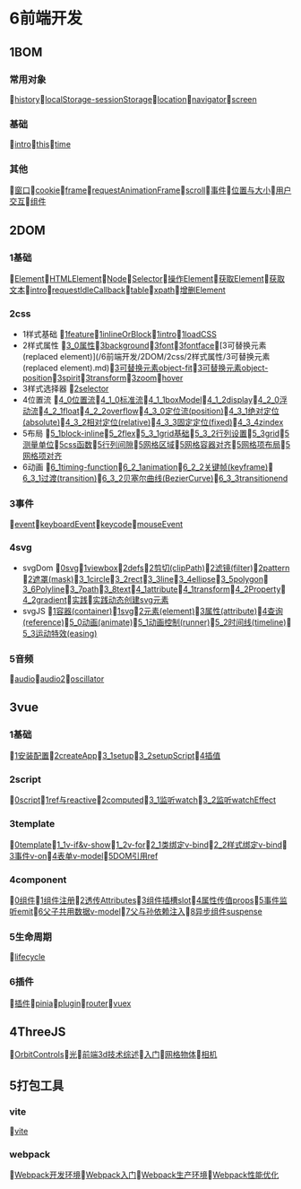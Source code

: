 # 6前端开发
## 1BOM
### 常用对象
📝[history](/6前端开发/1BOM/常用对象/history.md)📝[localStorage-sessionStorage](/6前端开发/1BOM/常用对象/localStorage-sessionStorage.md)📝[location](/6前端开发/1BOM/常用对象/location.md)📝[navigator](/6前端开发/1BOM/常用对象/navigator.md)📝[screen](/6前端开发/1BOM/常用对象/screen.md)
### 基础
📝[intro](/6前端开发/1BOM/基础/intro.md)📝[this](/6前端开发/1BOM/基础/this.md)📝[time](/6前端开发/1BOM/基础/time.md)
### 其他
📝[窗口](/6前端开发/1BOM/其他/窗口.md)📝[cookie](/6前端开发/1BOM/其他/cookie.md)📝[frame](/6前端开发/1BOM/其他/frame.md)📝[requestAnimationFrame](/6前端开发/1BOM/其他/requestAnimationFrame.md)📝[scroll](/6前端开发/1BOM/其他/scroll.md)📝[事件](/6前端开发/1BOM/其他/事件.md)📝[位置与大小](/6前端开发/1BOM/其他/位置与大小.md)📝[用户交互](/6前端开发/1BOM/其他/用户交互.md)📝[组件](/6前端开发/1BOM/其他/组件.md)
## 2DOM
### 1基础
📝[Element](/6前端开发/2DOM/1基础/Element.md)📝[HTMLElement](/6前端开发/2DOM/1基础/HTMLElement.md)📝[Node](/6前端开发/2DOM/1基础/Node.md)📝[Selector](/6前端开发/2DOM/1基础/Selector.md)📝[操作Element](/6前端开发/2DOM/1基础/操作Element.md)📝[获取Element](/6前端开发/2DOM/1基础/获取Element.md)📝[获取文本](/6前端开发/2DOM/1基础/获取文本.md)📝[intro](/6前端开发/2DOM/1基础/intro.md)📝[requestIdleCallback](/6前端开发/2DOM/1基础/requestIdleCallback.md)📝[table](/6前端开发/2DOM/1基础/table.md)📝[xpath](/6前端开发/2DOM/1基础/xpath.md)📝[增删Element](/6前端开发/2DOM/1基础/增删Element.md)
### 2css
- 1样式基础 📝[1feature](/6前端开发/2DOM/2css/1样式基础/1feature.md)📝[1inlineOrBlock](/6前端开发/2DOM/2css/1样式基础/1inlineOrBlock.md)📝[1intro](/6前端开发/2DOM/2css/1样式基础/1intro.md)📝[1loadCSS](/6前端开发/2DOM/2css/1样式基础/1loadCSS.md)
- 2样式属性 📝[3_0属性](/6前端开发/2DOM/2css/2样式属性/3_0属性.md)📝[3background](/6前端开发/2DOM/2css/2样式属性/3background.md)📝[3font](/6前端开发/2DOM/2css/2样式属性/3font.md)📝[3fontface](/6前端开发/2DOM/2css/2样式属性/3fontface.md)📝[3可替换元素(replaced element)](/6前端开发/2DOM/2css/2样式属性/3可替换元素(replaced element).md)📝[3可替换元素object-fit](/6前端开发/2DOM/2css/2样式属性/3可替换元素object-fit.md)📝[3可替换元素object-position](/6前端开发/2DOM/2css/2样式属性/3可替换元素object-position.md)📝[3spirit](/6前端开发/2DOM/2css/2样式属性/3spirit.md)📝[3transform](/6前端开发/2DOM/2css/2样式属性/3transform.md)📝[3zoom](/6前端开发/2DOM/2css/2样式属性/3zoom.md)📝[hover](/6前端开发/2DOM/2css/2样式属性/hover.md)
- 3样式选择器 📝[2selector](/6前端开发/2DOM/2css/3样式选择器/2selector.md)
- 4位置流 📝[4_0位置流](/6前端开发/2DOM/2css/4位置流/4_0位置流.md)📝[4_1_0标准流](/6前端开发/2DOM/2css/4位置流/4_1_0标准流.md)📝[4_1_1boxModel](/6前端开发/2DOM/2css/4位置流/4_1_1boxModel.md)📝[4_1_2display](/6前端开发/2DOM/2css/4位置流/4_1_2display.md)📝[4_2_0浮动流](/6前端开发/2DOM/2css/4位置流/4_2_0浮动流.md)📝[4_2_1float](/6前端开发/2DOM/2css/4位置流/4_2_1float.md)📝[4_2_2overflow](/6前端开发/2DOM/2css/4位置流/4_2_2overflow.md)📝[4_3_0定位流(position)](/6前端开发/2DOM/2css/4位置流/4_3_0定位流(position).md)📝[4_3_1绝对定位(absolute)](/6前端开发/2DOM/2css/4位置流/4_3_1绝对定位(absolute).md)📝[4_3_2相对定位(relative)](/6前端开发/2DOM/2css/4位置流/4_3_2相对定位(relative).md)📝[4_3_3固定定位(fixed)](/6前端开发/2DOM/2css/4位置流/4_3_3固定定位(fixed).md)📝[4_3_4zindex](/6前端开发/2DOM/2css/4位置流/4_3_4zindex.md)
- 5布局 📝[5_1block-inline](/6前端开发/2DOM/2css/5布局/5_1block-inline.md)📝[5_2flex](/6前端开发/2DOM/2css/5布局/5_2flex.md)📝[5_3_1grid基础](/6前端开发/2DOM/2css/5布局/5_3_1grid基础.md)📝[5_3_2行列设置](/6前端开发/2DOM/2css/5布局/5_3_2行列设置.md)📝[5_3grid](/6前端开发/2DOM/2css/5布局/5_3grid.md)📝[5测量单位](/6前端开发/2DOM/2css/5布局/5测量单位.md)📝[5css函数](/6前端开发/2DOM/2css/5布局/5css函数.md)📝[5行列间隙](/6前端开发/2DOM/2css/5布局/5行列间隙.md)📝[5网格区域](/6前端开发/2DOM/2css/5布局/5网格区域.md)📝[5网格容器对齐](/6前端开发/2DOM/2css/5布局/5网格容器对齐.md)📝[5网格项布局](/6前端开发/2DOM/2css/5布局/5网格项布局.md)📝[5网格项对齐](/6前端开发/2DOM/2css/5布局/5网格项对齐.md)
- 6动画 📝[6_1timing-function](/6前端开发/2DOM/2css/6动画/6_1timing-function.md)📝[6_2_1animation](/6前端开发/2DOM/2css/6动画/6_2_1animation.md)📝[6_2_2关键帧(keyframe)](/6前端开发/2DOM/2css/6动画/6_2_2关键帧(keyframe).md)📝[6_3_1过渡(transition)](/6前端开发/2DOM/2css/6动画/6_3_1过渡(transition).md)📝[6_3_2贝塞尔曲线(BezierCurve)](/6前端开发/2DOM/2css/6动画/6_3_2贝塞尔曲线(BezierCurve).md)📝[6_3_3transitionend](/6前端开发/2DOM/2css/6动画/6_3_3transitionend.md)
### 3事件
📝[event](/6前端开发/2DOM/3事件/event.md)📝[keyboardEvent](/6前端开发/2DOM/3事件/keyboardEvent.md)📝[keycode](/6前端开发/2DOM/3事件/keycode.md)📝[mouseEvent](/6前端开发/2DOM/3事件/mouseEvent.md)
### 4svg
- svgDom 📝[0svg](/6前端开发/2DOM/4svg/svgDom/0svg.md)📝[1viewbox](/6前端开发/2DOM/4svg/svgDom/1viewbox.md)📝[2defs](/6前端开发/2DOM/4svg/svgDom/2defs.md)📝[2剪切(clipPath)](/6前端开发/2DOM/4svg/svgDom/2剪切(clipPath).md)📝[2滤镜(filter)](/6前端开发/2DOM/4svg/svgDom/2滤镜(filter).md)📝[2pattern](/6前端开发/2DOM/4svg/svgDom/2pattern.md)📝[2遮罩(mask)](/6前端开发/2DOM/4svg/svgDom/2遮罩(mask).md)📝[3_1circle](/6前端开发/2DOM/4svg/svgDom/3_1circle.md)📝[3_2rect](/6前端开发/2DOM/4svg/svgDom/3_2rect.md)📝[3_3line](/6前端开发/2DOM/4svg/svgDom/3_3line.md)📝[3_4ellipse](/6前端开发/2DOM/4svg/svgDom/3_4ellipse.md)📝[3_5polygon](/6前端开发/2DOM/4svg/svgDom/3_5polygon.md)📝[3_6Polyline](/6前端开发/2DOM/4svg/svgDom/3_6Polyline.md)📝[3_7path](/6前端开发/2DOM/4svg/svgDom/3_7path.md)📝[3_8text](/6前端开发/2DOM/4svg/svgDom/3_8text.md)📝[4_1attribute](/6前端开发/2DOM/4svg/svgDom/4_1attribute.md)📝[4_1transform](/6前端开发/2DOM/4svg/svgDom/4_1transform.md)📝[4_2Property](/6前端开发/2DOM/4svg/svgDom/4_2Property.md)📝[4_2gradient](/6前端开发/2DOM/4svg/svgDom/4_2gradient.md)📝[实践](/6前端开发/2DOM/4svg/svgDom/实践.md)📝[实践动态创建svg元素](/6前端开发/2DOM/4svg/svgDom/实践动态创建svg元素.md)
- svgJS 📝[1容器(container)](/6前端开发/2DOM/4svg/svgJS/1容器(container).md)📝[1svg](/6前端开发/2DOM/4svg/svgJS/1svg.md)📝[2元素(element)](/6前端开发/2DOM/4svg/svgJS/2元素(element).md)📝[3属性(attribute)](/6前端开发/2DOM/4svg/svgJS/3属性(attribute).md)📝[4查询(reference)](/6前端开发/2DOM/4svg/svgJS/4查询(reference).md)📝[5_0动画(animate)](/6前端开发/2DOM/4svg/svgJS/5_0动画(animate).md)📝[5_1动画控制(runner)](/6前端开发/2DOM/4svg/svgJS/5_1动画控制(runner).md)📝[5_2时间线(timeline)](/6前端开发/2DOM/4svg/svgJS/5_2时间线(timeline).md)📝[5_3运动特效(easing)](/6前端开发/2DOM/4svg/svgJS/5_3运动特效(easing).md)
### 5音频
📝[audio](/6前端开发/2DOM/5音频/audio.md)📝[audio2](/6前端开发/2DOM/5音频/audio2.md)📝[oscillator](/6前端开发/2DOM/5音频/oscillator.md)
## 3vue
### 1基础
📝[1安装配置](/6前端开发/3vue/1基础/1安装配置.md)📝[2createApp](/6前端开发/3vue/1基础/2createApp.md)📝[3_1setup](/6前端开发/3vue/1基础/3_1setup.md)📝[3_2setupScript](/6前端开发/3vue/1基础/3_2setupScript.md)📝[4插值](/6前端开发/3vue/1基础/4插值.md)
### 2script
📝[0script](/6前端开发/3vue/2script/0script.md)📝[1ref与reactive](/6前端开发/3vue/2script/1ref与reactive.md)📝[2computed](/6前端开发/3vue/2script/2computed.md)📝[3_1监听watch](/6前端开发/3vue/2script/3_1监听watch.md)📝[3_2监听watchEffect](/6前端开发/3vue/2script/3_2监听watchEffect.md)
### 3template
📝[0template](/6前端开发/3vue/3template/0template.md)📝[1_1v-if&v-show](/6前端开发/3vue/3template/1_1v-if&v-show.md)📝[1_2v-for](/6前端开发/3vue/3template/1_2v-for.md)📝[2_1类绑定v-bind](/6前端开发/3vue/3template/2_1类绑定v-bind.md)📝[2_2样式绑定v-bind](/6前端开发/3vue/3template/2_2样式绑定v-bind.md)📝[3事件v-on](/6前端开发/3vue/3template/3事件v-on.md)📝[4表单v-model](/6前端开发/3vue/3template/4表单v-model.md)📝[5DOM引用ref](/6前端开发/3vue/3template/5DOM引用ref.md)
### 4component
📝[0组件](/6前端开发/3vue/4component/0组件.md)📝[1组件注册](/6前端开发/3vue/4component/1组件注册.md)📝[2透传Attributes](/6前端开发/3vue/4component/2透传Attributes.md)📝[3组件插槽slot](/6前端开发/3vue/4component/3组件插槽slot.md)📝[4属性传值props](/6前端开发/3vue/4component/4属性传值props.md)📝[5事件监听emit](/6前端开发/3vue/4component/5事件监听emit.md)📝[6父子共用数据v-model](/6前端开发/3vue/4component/6父子共用数据v-model.md)📝[7父与孙依赖注入](/6前端开发/3vue/4component/7父与孙依赖注入.md)📝[8异步组件suspense](/6前端开发/3vue/4component/8异步组件suspense.md)
### 5生命周期
📝[lifecycle](/6前端开发/3vue/5生命周期/lifecycle.md)
### 6插件
📝[插件](/6前端开发/3vue/6插件/插件.md)📝[pinia](/6前端开发/3vue/6插件/pinia.md)📝[plugin](/6前端开发/3vue/6插件/plugin.md)📝[router](/6前端开发/3vue/6插件/router.md)📝[vuex](/6前端开发/3vue/6插件/vuex.md)
## 4ThreeJS
📝[OrbitControls](/6前端开发/4ThreeJS/OrbitControls.md)📝[光](/6前端开发/4ThreeJS/光.md)📝[前端3d技术综述](/6前端开发/4ThreeJS/前端3d技术综述.md)📝[入门](/6前端开发/4ThreeJS/入门.md)📝[网格物体](/6前端开发/4ThreeJS/网格物体.md)📝[相机](/6前端开发/4ThreeJS/相机.md)
## 5打包工具
### vite
📝[vite](/6前端开发/5打包工具/vite/vite.md)
### webpack
📝[Webpack开发环境](/6前端开发/5打包工具/webpack/Webpack开发环境.md)📝[Webpack入门](/6前端开发/5打包工具/webpack/Webpack入门.md)📝[Webpack生产环境](/6前端开发/5打包工具/webpack/Webpack生产环境.md)📝[Webpack性能优化](/6前端开发/5打包工具/webpack/Webpack性能优化.md)
